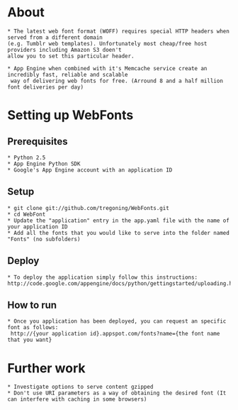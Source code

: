 # About

	* The latest web font format (WOFF) requires special HTTP headers when served from a different domain
	(e.g. Tumblr web templates). Unfortunately most cheap/free host providers including Amazon S3 doen't 
	allow you to set this particular header.
	
	* App Engine when combined with it's Memcache service create an incredibly fast, reliable and scalable
	 way of delivering web fonts for free. (Arround 8 and a half million font deliveries per day)

# Setting up WebFonts

## Prerequisites

	* Python 2.5
	* App Engine Python SDK
	* Google's App Engine account with an application ID
	
## Setup

	* git clone git://github.com/tregoning/WebFonts.git
	* cd WebFont
	* Update the "application" entry in the app.yaml file with the name of your application ID
	* Add all the fonts that you would like to serve into the folder named "Fonts" (no subfolders)
		
## Deploy

	* To deploy the application simply follow this instructions:
	http://code.google.com/appengine/docs/python/gettingstarted/uploading.html

## How to run

	* Once you application has been deployed, you can request an specific font as follows:
	 http://{your application id}.appspot.com/fonts?name={the font name that you want}

# Further work

	* Investigate options to serve content gzipped
	* Don't use URI parameters as a way of obtaining the desired font (It can interfere with caching in some browsers)
